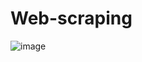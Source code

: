 # Web-scraping

![image](https://user-images.githubusercontent.com/36421233/121812615-15e5d580-cc86-11eb-8651-d33160d978d5.png)
